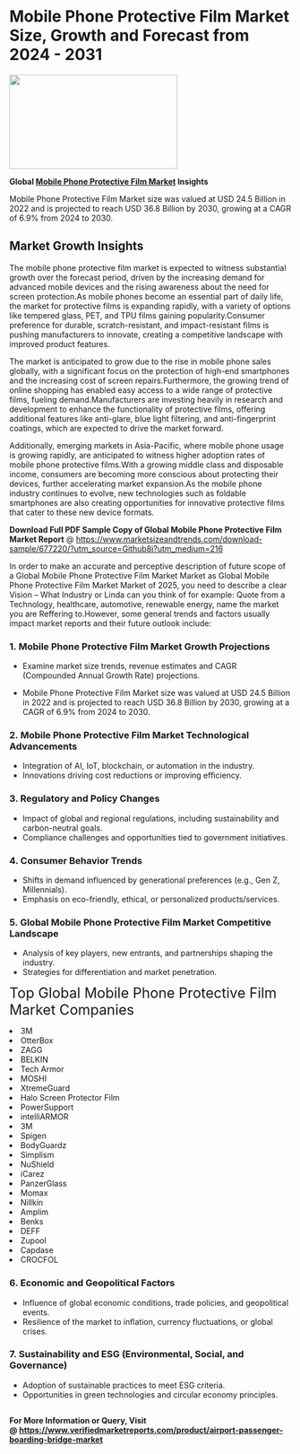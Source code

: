 <H1>Mobile Phone Protective Film Market Size, Growth and Forecast from 2024 - 2031</H1><img class="aligncenter size-medium wp-image-584254" src="https://thirdeyenews.in/wp-content/uploads/2024/09/Global-Market-Research-300x168.jpeg" alt="" width="300" height="168" /><p><strong>Global&nbsp;<a href="https://www.marketsizeandtrends.com/download-sample/677220/?utm_source=Github8j?utm_medium=216">Mobile Phone Protective Film Market</a> Insights</strong></p><p>Mobile Phone Protective Film Market size was valued at USD 24.5 Billion in 2022 and is projected to reach USD 36.8 Billion by 2030, growing at a CAGR of 6.9% from 2024 to 2030.</p><p><h2>Market Growth Insights</h2> <p>The mobile phone protective film market is expected to witness substantial growth over the forecast period, driven by the increasing demand for advanced mobile devices and the rising awareness about the need for screen protection.As mobile phones become an essential part of daily life, the market for protective films is expanding rapidly, with a variety of options like tempered glass, PET, and TPU films gaining popularity.Consumer preference for durable, scratch-resistant, and impact-resistant films is pushing manufacturers to innovate, creating a competitive landscape with improved product features.</p> <p>The market is anticipated to grow due to the rise in mobile phone sales globally, with a significant focus on the protection of high-end smartphones and the increasing cost of screen repairs.Furthermore, the growing trend of online shopping has enabled easy access to a wide range of protective films, fueling demand.Manufacturers are investing heavily in research and development to enhance the functionality of protective films, offering additional features like anti-glare, blue light filtering, and anti-fingerprint coatings, which are expected to drive the market forward.</p> <p>Additionally, emerging markets in Asia-Pacific, where mobile phone usage is growing rapidly, are anticipated to witness higher adoption rates of mobile phone protective films.With a growing middle class and disposable income, consumers are becoming more conscious about protecting their devices, further accelerating market expansion.As the mobile phone industry continues to evolve, new technologies such as foldable smartphones are also creating opportunities for innovative protective films that cater to these new device formats.</p> <p><span class=""><strong>Download Full PDF Sample Copy of Global Mobile Phone Protective Film Market Report</strong> @ <a href="https://www.marketsizeandtrends.com/download-sample/677220/?utm_source=Github8j?utm_medium=216" target="_blank">https://www.marketsizeandtrends.com/download-sample/677220/?utm_source=Github8j?utm_medium=216</a></span></p><p>In order to make an accurate and perceptive description of future scope of a Global&nbsp;Mobile Phone Protective Film Market Market as Global&nbsp;Mobile Phone Protective Film Market Market of 2025, you need to describe a clear Vision &ndash; What Industry or Linda can you think of for example: Quote from a Technology, healthcare, automotive, renewable energy, name the market you are Reffering to.However, some general trends and factors usually impact market reports and their future outlook include:</p><h3>1.&nbsp;<strong>Mobile Phone Protective Film Market Growth Projections</strong></h3><ul><li>Examine market size trends, revenue estimates and CAGR (Compounded Annual Growth Rate) projections.</li><li><p>Mobile Phone Protective Film Market size was valued at USD 24.5 Billion in 2022 and is projected to reach USD 36.8 Billion by 2030, growing at a CAGR of 6.9% from 2024 to 2030.</p></li></ul><h3>2.&nbsp;<strong>Mobile Phone Protective Film Market Technological Advancements</strong></h3><ul><li>Integration of AI, IoT, blockchain, or automation in the industry.</li><li>Innovations driving cost reductions or improving efficiency.</li></ul><h3>3.&nbsp;<strong>Regulatory and Policy Changes</strong></h3><ul><li>Impact of global and regional regulations, including sustainability and carbon-neutral goals.</li><li>Compliance challenges and opportunities tied to government initiatives.</li></ul><h3>4.&nbsp;<strong>Consumer Behavior Trends</strong></h3><ul><li>Shifts in demand influenced by generational preferences (e.g., Gen Z, Millennials).</li><li>Emphasis on eco-friendly, ethical, or personalized products/services.</li></ul><h3>5.&nbsp;<strong>Global Mobile Phone Protective Film Market Competitive Landscape</strong></h3><ul><li>Analysis of key players, new entrants, and partnerships shaping the industry.</li><li>Strategies for differentiation and market penetration.</li></ul><p data-pm-slice="1 1 []"><span style="color: inherit; font-family: inherit; font-size: 25px;">Top Global Mobile Phone Protective Film Market Companies</span></p><div class="" data-test-id=""><p><li>3M</li><li> OtterBox</li><li> ZAGG</li><li> BELKIN</li><li> Tech Armor</li><li> MOSHI</li><li> XtremeGuard</li><li> Halo Screen Protector Film</li><li> PowerSupport</li><li> intelliARMOR</li><li> 3M</li><li> Spigen</li><li> BodyGuardz</li><li> Simplism</li><li> NuShield</li><li> iCarez</li><li> PanzerGlass</li><li> Momax</li><li> Nillkin</li><li> Amplim</li><li> Benks</li><li> DEFF</li><li> Zupool</li><li> Capdase</li><li> CROCFOL</li></p></div><h3>6.&nbsp;<strong>Economic and Geopolitical Factors</strong></h3><ul><li>Influence of global economic conditions, trade policies, and geopolitical events.</li><li>Resilience of the market to inflation, currency fluctuations, or global crises.</li></ul><h3>7.&nbsp;<strong>Sustainability and ESG (Environmental, Social, and Governance)</strong></h3><ul><li>Adoption of sustainable practices to meet ESG criteria.</li><li>Opportunities in green technologies and circular economy principles.</li></ul><h2><strong style="font-size: 14px;">For More Information or Query, Visit @&nbsp;</strong><a style="background-color: #ffffff; font-size: 14px;" href="https://www.marketsizeandtrends.com/report/mobile-phone-protective-film-market/" target="_blank">https://www.verifiedmarketreports.com/product/airport-passenger-boarding-bridge-market</a></h2>